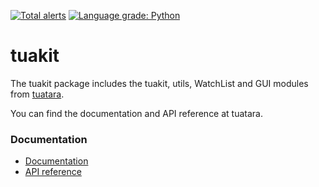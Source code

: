 [![Total alerts](https://img.shields.io/lgtm/alerts/g/CaileanCarter/tuakit.svg?logo=lgtm&logoWidth=18)](https://lgtm.com/projects/g/CaileanCarter/tuakit/alerts/)
[![Language grade: Python](https://img.shields.io/lgtm/grade/python/g/CaileanCarter/tuakit.svg?logo=lgtm&logoWidth=18)](https://lgtm.com/projects/g/CaileanCarter/tuakit/context:python)

# tuakit

The tuakit package includes the tuakit, utils, WatchList and GUI modules from [tuatara](https://github.com/CaileanCarter/tuatara).

You can find the documentation and API reference at tuatara.

### Documentation
- [Documentation](https://github.com/CaileanCarter/tuatara/blob/master/doc/Documentation.md)
- [API reference](https://github.com/CaileanCarter/tuatara/blob/master/doc/API%20reference.md)

